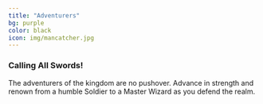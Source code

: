 ```yaml
---
title: "Adventurers"
bg: purple
color: black
icon: img/mancatcher.jpg
---
```


### Calling All Swords!

The adventurers of the kingdom are no pushover.  Advance in strength and renown from a humble Soldier to a Master Wizard as you defend the realm.
